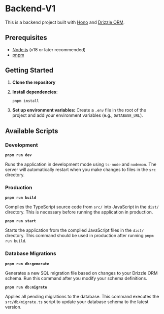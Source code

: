 # Backend-V1

This is a backend project built with [Hono](https://hono.dev/) and [Drizzle ORM](https://orm.drizzle.team/).

## Prerequisites

- [Node.js](https://nodejs.org/) (v18 or later recommended)
- [pnpm](https://pnpm.io/)

## Getting Started

1.  **Clone the repository**

2.  **Install dependencies:**
    ```bash
    pnpm install
    ```

3.  **Set up environment variables:**
    Create a `.env` file in the root of the project and add your environment variables (e.g., `DATABASE_URL`).

## Available Scripts

### Development

**`pnpm run dev`**

Runs the application in development mode using `ts-node` and `nodemon`. The server will automatically restart when you make changes to files in the `src` directory.

### Production

**`pnpm run build`**

Compiles the TypeScript source code from `src/` into JavaScript in the `dist/` directory. This is necessary before running the application in production.

**`pnpm run start`**

Starts the application from the compiled JavaScript files in the `dist/` directory. This command should be used in production after running `pnpm run build`.

### Database Migrations

**`pnpm run db:generate`**

Generates a new SQL migration file based on changes to your Drizzle ORM schema. Run this command after you modify your schema definitions.

**`pnpm run db:migrate`**

Applies all pending migrations to the database. This command executes the `src/db/migrate.ts` script to update your database schema to the latest version.